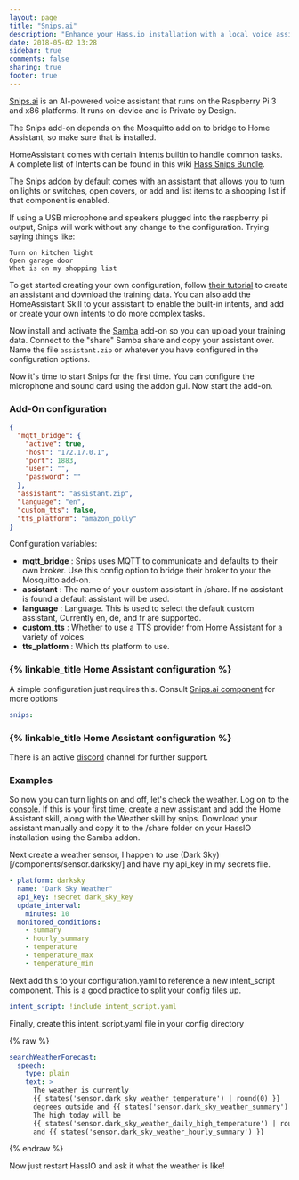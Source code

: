 ```yaml
---
layout: page
title: "Snips.ai"
description: "Enhance your Hass.io installation with a local voice assistant."
date: 2018-05-02 13:28
sidebar: true
comments: false
sharing: true
footer: true
---
```


[Snips.ai] is an AI-powered voice assistant that runs on the Raspberry Pi 3 and x86 platforms. It runs on-device and is Private by Design.

The Snips add-on depends on the Mosquitto add on to bridge to Home Assistant, so make sure that is installed.

HomeAssistant comes with certain Intents builtin to handle common tasks. A complete list of Intents can be found in this wiki [Hass Snips Bundle](https://github.com/tschmidty69/hass-snips-bundle-intents/wiki).

The Snips addon by default comes with an assistant that allows you to turn on lights or switches, open covers, or add and list items to a shopping list if that component is enabled.

If using a USB microphone and speakers plugged into the raspberry pi output, Snips will work without any change to the configuration. Trying saying things like:

```
Turn on kitchen light
Open garage door
What is on my shopping list
```

To get started creating your own configuration, follow [their tutorial](https://snips.gitbook.io/documentation/console) to create an assistant and download the training data. You can also add the HomeAssistant Skill to your assistant to enable the built-in intents, and add or create your own intents to do more complex tasks.

Now install and activate the [Samba] add-on so you can upload your training data. Connect to the "share" Samba share and copy your assistant over. Name the file `assistant.zip` or whatever you have configured in the configuration options.

Now it's time to start Snips for the first time. You can configure the microphone and sound card using the addon gui.
Now start the add-on.

### Add-On configuration

```json
{
  "mqtt_bridge": {
    "active": true,
    "host": "172.17.0.1",
    "port": 1883,
    "user": "",
    "password": ""
  },
  "assistant": "assistant.zip",
  "language": "en",
  "custom_tts": false,
  "tts_platform": "amazon_polly"
}
```

Configuration variables:

- **mqtt_bridge** : Snips uses MQTT to communicate and defaults to their own broker. Use this config option to bridge their broker to your the Mosquitto add-on.
- **assistant** : The name of your custom assistant in /share. If no assistant is found a default assistant will be used.
- **language** : Language. This is used to select the default custom assistant, Currently en, de, and fr are supported.
- **custom_tts** : Whether to use a TTS provider from Home Assistant for a variety of voices
- **tts_platform** : Which tts platform to use.

### {% linkable_title Home Assistant configuration %}

A simple configuration just requires this. Consult [Snips.ai component][comp] for more options

```yaml
snips:
```

### {% linkable_title Home Assistant configuration %}

There is an active [discord](https://discordapp.com/invite/3939Kqx) channel for further support.

### Examples

So now you can turn lights on and off, let's check the weather. Log on to the [console](https://console.snips.ai/). If this is your first time, create a new assistant and add the Home Assistant skill, along with the Weather skill by snips. Download your assistant manually and copy it to the /share folder on your HassIO installation using the Samba addon.

Next create a weather sensor, I happen to use (Dark Sky)[/components/sensor.darksky/] and have my api_key in my secrets file.

```yaml
- platform: darksky
  name: "Dark Sky Weather"
  api_key: !secret dark_sky_key
  update_interval:
    minutes: 10
  monitored_conditions:
    - summary
    - hourly_summary
    - temperature
    - temperature_max
    - temperature_min
```
Next add this to your configuration.yaml to reference a new intent_script component.
This is a good practice to split your config files up.

```yaml
intent_script: !include intent_script.yaml
```

Finally, create this intent_script.yaml file in your config directory

{% raw %}
```yaml
searchWeatherForecast:
  speech:
    type: plain
    text: >
      The weather is currently
      {{ states('sensor.dark_sky_weather_temperature') | round(0) }}
      degrees outside and {{ states('sensor.dark_sky_weather_summary') }}.
      The high today will be
      {{ states('sensor.dark_sky_weather_daily_high_temperature') | round(0)}}
      and {{ states('sensor.dark_sky_weather_hourly_summary') }}
```
{% endraw %}

Now just restart HassIO and ask it what the weather is like!



[Snips.ai]: https://snips.ai/
[their tutorial]: https://github.com/snipsco/snips-platform-documentation/wiki/2.-Create-an-assistant-using-an-existing-bundle
[Samba]: /addons/samba/
[comp]: /components/snips/

